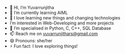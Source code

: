 - 👋 Hi, I’m Yuvarrunjitha
- 🌱 I’m currently learning AIML
- 👀 I love learning new things and changing technologies
- I’m interested in Web-Developing and more projects
- 🌱 I’m specialised in Python, C, C++, SQL Database
- 📫 Reach me on yuvarrunjithars@gmail.com
- 😄 Pronouns: she/her
- ⚡ Fun fact: I love exploring things!

<!---
2024yuva/2024yuva is a ✨ special ✨ repository because its `README.md` (this file) appears on your GitHub profile.
You can click the Preview link to take a look at your changes.
--->
